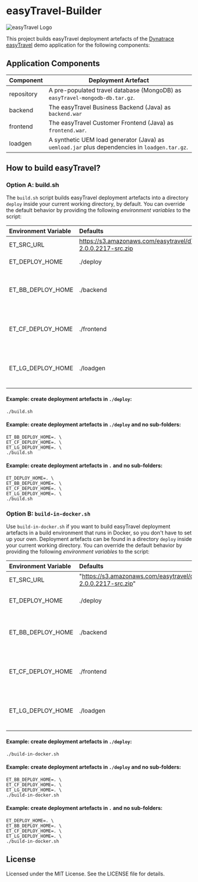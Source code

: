# easyTravel-Builder

![easyTravel Logo](https://github.com/dynatrace-innovationlab/easyTravel-Builder/blob/images/easyTravel-logo.png)

This project builds easyTravel deployment artefacts of the [Dynatrace easyTravel](https://community.dynatrace.com/community/display/DL/Demo+Applications+-+easyTravel) demo application for the following components:

## Application Components

| Component   | Deployment Artefact
|:------------|--------------------
| repository  | A pre-populated travel database (MongoDB) as `easyTravel-mongodb-db.tar.gz`.
| backend     | The easyTravel Business Backend (Java) as `backend.war`
| frontend    | The easyTravel Customer Frontend (Java) as `frontend.war`.
| loadgen     | A synthetic UEM load generator (Java) as `uemload.jar` plus dependencies in `loadgen.tar.gz`.

## How to build easyTravel?

### Option A: build.sh

The `build.sh` script builds easyTravel deployment artefacts into a directory `deploy` inside your current working directory, by default. You can override the default behavior by providing the following *environment variables* to the script:

| Environment Variable  | Defaults                    | Description
|:----------------------|:----------------------------|:-----------
| ET_SRC_URL            | https://s3.amazonaws.com/easytravel/dT63/easyTravel-2.0.0.2217-src.zip | A URL to an easyTravel source distribution .zip file.
| ET_DEPLOY_HOME        | ./deploy                    | A directory to contain the easyTravel deployment artefacts.
| ET_BB_DEPLOY_HOME     | ./backend                   | A directory under `${ET_DEPLOY_HOME}` to contain the easyTravel Business Backend deployment artefact (the artefact will be located in `${ET_DEPLOY_HOME}/${ET_BB_DEPLOY_HOME}`.
| ET_CF_DEPLOY_HOME     | ./frontend                  | A directory under `${ET_DEPLOY_HOME}` to contain the easyTravel Customer Frontend deployment artefact (the artefact will be located in `${ET_DEPLOY_HOME}/${ET_CF_DEPLOY_HOME}`.
| ET_LG_DEPLOY_HOME     | ./loadgen                   | A directory under `${ET_DEPLOY_HOME}` to contain the easyTravel UEM load generator deployment artefact (the artefact will be located in `${ET_DEPLOY_HOME}/${ET_LG_DEPLOY_HOME}`.

#### Example: create deployment artefacts in `./deploy`:

```
./build.sh
```

#### Example: create deployment artefacts in `./deploy` and no sub-folders:

```
ET_BB_DEPLOY_HOME=. \
ET_CF_DEPLOY_HOME=. \
ET_LG_DEPLOY_HOME=. \
./build.sh
```

#### Example: create deployment artefacts in `.` and no sub-folders:

```
ET_DEPLOY_HOME=. \
ET_BB_DEPLOY_HOME=. \
ET_CF_DEPLOY_HOME=. \
ET_LG_DEPLOY_HOME=. \
./build.sh
```

### Option B: `build-in-docker.sh`

Use `build-in-docker.sh` if you want to build easyTravel deployment artefacts in a build environment that runs in Docker, so you don't have to set up your own. Deployment artefacts can be found in a directory `deploy` inside your current working directory. You can override the default behavior by providing the following *environment variables* to the script:

| Environment Variable  | Defaults                    | Description
|:----------------------|:----------------------------|:-----------
| ET_SRC_URL            | "https://s3.amazonaws.com/easytravel/dT63/easyTravel-2.0.0.2217-src.zip" | A URL to an easyTravel source distribution.
| ET_DEPLOY_HOME        | ./deploy                    | A directory to contain the easyTravel deployment artefacts under the current working directory.
| ET_BB_DEPLOY_HOME     | ./backend                   | A directory under `${ET_DEPLOY_HOME}` to contain the easyTravel Business Backend deployment artefact (the artefact will be located in `${ET_DEPLOY_HOME}/${ET_BB_DEPLOY_HOME}`.
| ET_CF_DEPLOY_HOME     | ./frontend                  | A directory under `${ET_DEPLOY_HOME}` to contain the easyTravel Customer Frontend deployment artefact (the artefact will be located in `${ET_DEPLOY_HOME}/${ET_CF_DEPLOY_HOME}`.
| ET_LG_DEPLOY_HOME     | ./loadgen                   | A directory under `${ET_DEPLOY_HOME}` to contain the easyTravel UEM load generator deployment artefact (the artefact will be located in `${ET_DEPLOY_HOME}/${ET_LG_DEPLOY_HOME}`.

#### Example: create deployment artefacts in `./deploy`:

```
./build-in-docker.sh
```

#### Example: create deployment artefacts in `./deploy` and no sub-folders:

```
ET_BB_DEPLOY_HOME=. \
ET_CF_DEPLOY_HOME=. \
ET_LG_DEPLOY_HOME=. \
./build-in-docker.sh
```

#### Example: create deployment artefacts in `.` and no sub-folders:

```
ET_DEPLOY_HOME=. \
ET_BB_DEPLOY_HOME=. \
ET_CF_DEPLOY_HOME=. \
ET_LG_DEPLOY_HOME=. \
./build-in-docker.sh
```

## License

Licensed under the MIT License. See the LICENSE file for details.